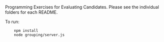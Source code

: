 Programming Exercises for Evaluating Candidates. Please see the individual folders for each README.

To run:

        npm install
        node grouping/server.js
